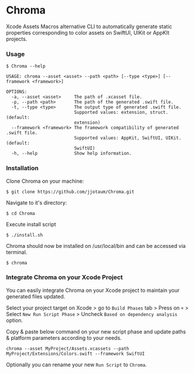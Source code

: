# Chroma
Xcode Assets Macros alternative CLI to automatically generate static properties corresponding to color assets on SwiftUI, UIKit or AppKIt projects.


### Usage

```
$ Chroma --help

USAGE: chroma --asset <asset> --path <path> [--type <type>] [--framework <framework>]

OPTIONS:
  -a, --asset <asset>     The path of .xcasset file.
  -p, --path <path>       The path of the generated .swift file.
  -t, --type <type>       The output type of generated .swift file.
                          Supported values: extension, struct. (default:
                          extension)
  --framework <framework> The framework compatibility of generated .swift file.
                          Supported values: AppKit, SwiftUI, UIKit. (default:
                          SwiftUI)
  -h, --help              Show help information.

```

### Installation

Clone Chroma on your machine:

```
$ git clone https://github.com/jjotaum/Chroma.git
```
Navigate to it's directory:

```
$ cd Chroma
```

Execute install script
```
$ ./install.sh
```
Chroma should now be installed on /usr/local/bin and can be accessed via terminal.
```
$ chroma
```

### Integrate Chroma on your Xcode Project

You can easily integrate Chroma on your Xcode project to maintain your generated files updated.

Select your project target on Xcode > go to `Build Phases` tab > Press on `+` > Select `New Run Script Phase` > Uncheck `Based on dependency analysis` option.

Copy & paste below command on your new script phase and update paths & platform parameters according to your needs.

```
chroma --asset MyProject/Assets.xcassets --path MyProject/Extensions/Colors.swift --framework SwiftUI
```
Optionally you can rename your new `Run Script` to `Chroma`.
